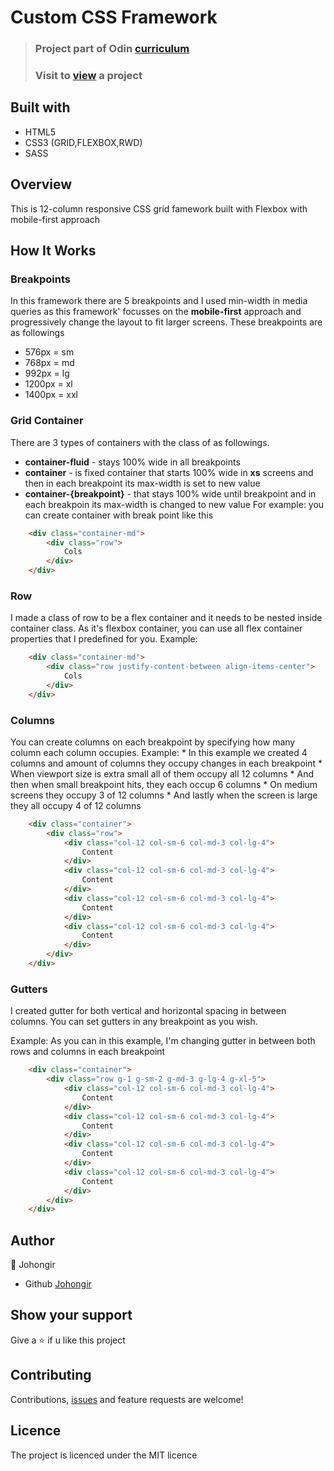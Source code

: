 # Custom CSS Framework

> ### Project part of Odin [curriculum](https://www.theodinproject.com/lessons/design-your-own-grid-based-framework)
> ### Visit to [view](https://johongirr.github.io/my-custom-css-framework/) a project

## Built with
 * HTML5
 * CSS3 (GRID,FLEXBOX,RWD)
 * SASS



## Overview
This is 12-column responsive CSS grid famework built with Flexbox with mobile-first approach


## How It Works

### Breakpoints
In this framework there are 5 breakpoints and I used min-width in media queries as this framework' focusses on the **mobile-first** approach and progressively change the layout to fit larger screens. These breakpoints are as followings
* 576px = sm
* 768px = md
* 992px = lg
* 1200px = xl
* 1400px = xxl 

### Grid Container 
There are 3 types of containers with the class of as followings.
* **container-fluid** - stays 100% wide in all breakpoints
* **container** - is fixed container that starts 100% wide in **xs** screens and then in each breakpoint its max-width is set to new value
* **container-{breakpoint}** - that stays 100% wide until breakpoint and in each breakpoin its max-width is changed to new value
For example: you can create container with break point like this
```HTML
    <div class="container-md">
        <div class="row">
            Cols
        </div>
    </div>
```


### Row
I made a class of row to be a flex container and it needs to be nested inside container class. As it's flexbox container, you can use all flex container properties that I predefined for you. 
Example:
```HTML
    <div class="container-md">
        <div class="row justify-content-between align-items-center">
            Cols
        </div>
    </div>

```


### Columns
You can create columns on each breakpoint by specifying how many column each column occupies. 
Example: 
    * In this example we created 4 columns and amount of columns they occupy changes in each breakpoint
        * When viewport size is extra small all of them occupy all 12 columns
        * And then when small breakpoint hits, they each occup 6 columns
        * On medium screens they occupy 3 of 12 columns
        * And lastly when the screen is large they all occupy 4 of 12 columns
```HTML
    <div class="container">
        <div class="row">
            <div class="col-12 col-sm-6 col-md-3 col-lg-4">
                Content
            </div>
            <div class="col-12 col-sm-6 col-md-3 col-lg-4">
                Content
            </div>
            <div class="col-12 col-sm-6 col-md-3 col-lg-4">
                Content
            </div>
            <div class="col-12 col-sm-6 col-md-3 col-lg-4">
                Content
            </div>
        </div>
    </div>

```


### Gutters
I created gutter for both vertical and horizontal spacing in between columns. You can set gutters in any breakpoint as you wish.

Example: As you can in this example, I'm changing gutter in between both rows and columns in each breakpoint
```HTML
    <div class="container">
        <div class="row g-1 g-sm-2 g-md-3 g-lg-4 g-xl-5">
            <div class="col-12 col-sm-6 col-md-3 col-lg-4">
                Content
            </div>
            <div class="col-12 col-sm-6 col-md-3 col-lg-4">
                Content
            </div>
            <div class="col-12 col-sm-6 col-md-3 col-lg-4">
                Content
            </div>
            <div class="col-12 col-sm-6 col-md-3 col-lg-4">
                Content
            </div>
        </div>
    </div>
```


## Author
:man: Johongir 
* Github [Johongir](https://github.com/Johongirr)

## Show your support
Give a :star: if u like this project


## Contributing
Contributions, [issues]() and feature requests are welcome!


## Licence
The project is licenced under the MIT licence
